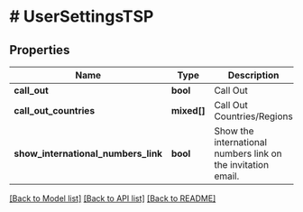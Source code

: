 # # UserSettingsTSP

## Properties

Name | Type | Description | Notes
------------ | ------------- | ------------- | -------------
**call_out** | **bool** | Call Out | [optional]
**call_out_countries** | **mixed[]** | Call Out Countries/Regions | [optional]
**show_international_numbers_link** | **bool** | Show the international numbers link on the invitation email. | [optional]

[[Back to Model list]](../../README.md#models) [[Back to API list]](../../README.md#endpoints) [[Back to README]](../../README.md)
